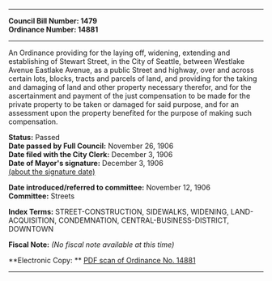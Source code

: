 * * * * *  
  
**Council Bill Number: [](#h0)[](#h2)1479**   
**Ordinance Number: 14881**  
  
* * * * *  
  
An Ordinance providing for the laying off, widening, extending and establishing of Stewart Street, in the City of Seattle, between Westlake Avenue Eastlake Avenue, as a public Street and highway, over and across certain lots, blocks, tracts and parcels of land, and providing for the taking and damaging of land and other property necessary therefor, and for the ascertainment and payment of the just compensation to be made for the private property to be taken or damaged for said purpose, and for an assessment upon the property benefited for the purpose of making such compensation.  
  
**Status:** Passed   
**Date passed by Full Council:** November 26, 1906   
**Date filed with the City Clerk:** December 3, 1906   
**Date of Mayor's signature:** December 3, 1906   
[(about the signature date)](/~public/approvaldate.htm)   
  
  
**Date introduced/referred to committee:** November 12, 1906   
**Committee:** Streets   
  
**Index Terms:** STREET-CONSTRUCTION, SIDEWALKS, WIDENING, LAND-ACQUISITION, CONDEMNATION, CENTRAL-BUSINESS-DISTRICT, DOWNTOWN  
  
**Fiscal Note:** *(No fiscal note available at this time)*  
  
**Electronic Copy: ** [PDF scan of Ordinance No. 14881](/~archives/Ordinances/Ord_14881.pdf)  
  
* * * * *  
